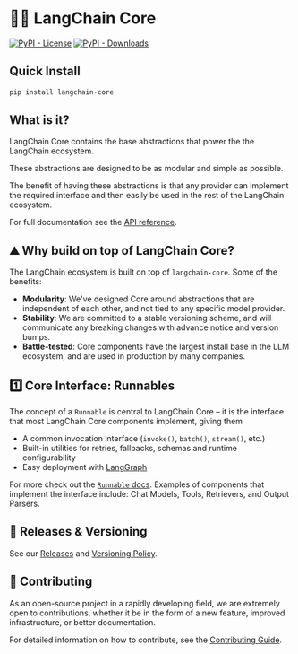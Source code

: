 # 🦜🍎️ LangChain Core

[![PyPI - License](https://img.shields.io/pypi/l/langchain-core?style=flat-square)](https://opensource.org/licenses/MIT)
[![PyPI - Downloads](https://img.shields.io/pepy/dt/langchain-core)](https://pypistats.org/packages/langchain-core)

## Quick Install

```bash
pip install langchain-core
```

## What is it?

LangChain Core contains the base abstractions that power the the LangChain ecosystem.

These abstractions are designed to be as modular and simple as possible.

The benefit of having these abstractions is that any provider can implement the required interface and then easily be used in the rest of the LangChain ecosystem.

For full documentation see the [API reference](https://reference.langchain.com/python/).

## ⛰️ Why build on top of LangChain Core?

The LangChain ecosystem is built on top of `langchain-core`. Some of the benefits:

- **Modularity**: We've designed Core around abstractions that are independent of each other, and not tied to any specific model provider.
- **Stability**: We are committed to a stable versioning scheme, and will communicate any breaking changes with advance notice and version bumps.
- **Battle-tested**: Core components have the largest install base in the LLM ecosystem, and are used in production by many companies.

## 1️⃣ Core Interface: Runnables

The concept of a `Runnable` is central to LangChain Core – it is the interface that most LangChain Core components implement, giving them

- A common invocation interface (`invoke()`, `batch()`, `stream()`, etc.)
- Built-in utilities for retries, fallbacks, schemas and runtime configurability
- Easy deployment with [LangGraph](https://github.com/langchain-ai/langgraph)

For more check out the [`Runnable` docs](https://python.langchain.com/docs/concepts/runnables/). Examples of components that implement the interface include: Chat Models, Tools, Retrievers, and Output Parsers.

## 📕 Releases & Versioning

See our [Releases](https://docs.langchain.com/oss/python/release-policy) and [Versioning Policy](https://docs.langchain.com/oss/python/versioning).

## 💁 Contributing

As an open-source project in a rapidly developing field, we are extremely open to contributions, whether it be in the form of a new feature, improved infrastructure, or better documentation.

For detailed information on how to contribute, see the [Contributing Guide](https://docs.langchain.com/oss/python/contributing).
